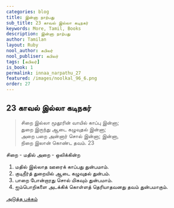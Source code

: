 ```yaml
---
categories: blog
title: இன்னா நாற்பது
sub_title: 23 காவல் இல்லா கடிநகர்
keywords: More, Tamil, Books
description: இன்னா நாற்பது
author: Tamilan
layout: Ruby
nool_author: கபிலர்
nool_publiser: கபிலர்
tags: [கபிலர்]
is_book: 1
permalink: innaa_narpathu_27
featured: /images/noolkal_96_6.png
order: 27
---
```



## 23 காவல் இல்லா கடிநகர்

> சிறை இல்லா மூதூரின் வாயில் காப்பு இன்னா;  
>  துறை இருந்து ஆடை கழுவுதல் இன்னா;  
>  அறை பறை அன்னார் சொல் இன்னா; இன்னா,  
>  நிறை இலான் கொண்ட தவம். 23

சிறை - மதில் அறை - ஒலிக்கின்ற

  1. மதில் இல்லாத ஊரைக் காப்பது துன்பமாம். 
  2. குடிநீர்த் துறையில் ஆடை கழுவுதல் துன்பம். 
  3. பாறை போன்றாரது சொல் மிகவும் துன்பமாம். 
  4. ஐம்பொறிகளை அடக்கிக் கொள்ளத் தெரியாதவனது தவம் துன்பமாகும். 

[அடுத்த பக்கம்](innaa_narpathu_28)